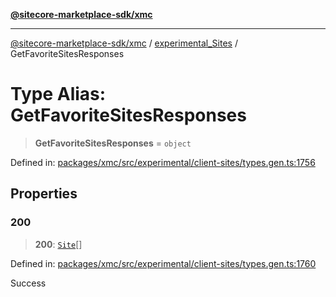 [**@sitecore-marketplace-sdk/xmc**](../../../../README.md)

***

[@sitecore-marketplace-sdk/xmc](../../../../README.md) / [experimental\_Sites](../README.md) / GetFavoriteSitesResponses

# Type Alias: GetFavoriteSitesResponses

> **GetFavoriteSitesResponses** = `object`

Defined in: [packages/xmc/src/experimental/client-sites/types.gen.ts:1756](https://github.com/Sitecore/marketplace-sdk/blob/main/packages/xmc/src/experimental/client-sites/types.gen.ts#L1756)

## Properties

### 200

> **200**: [`Site`](Site.md)[]

Defined in: [packages/xmc/src/experimental/client-sites/types.gen.ts:1760](https://github.com/Sitecore/marketplace-sdk/blob/main/packages/xmc/src/experimental/client-sites/types.gen.ts#L1760)

Success
